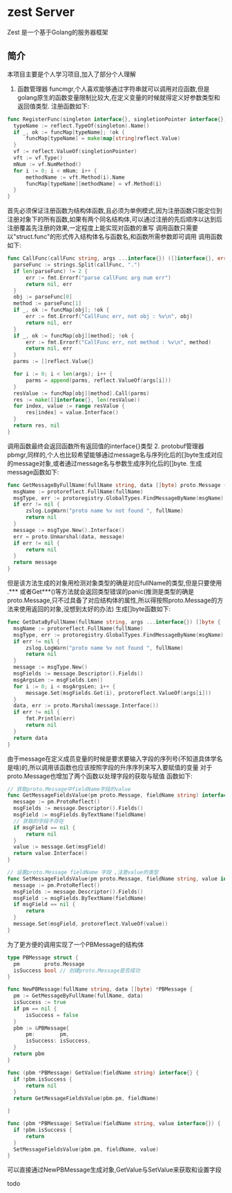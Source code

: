 # zest Server

Zest 是一个基于Golang的服务器框架

## 简介
本项目主要是个人学习项目,加入了部分个人理解
1. 函数管理器
  funcmgr,个人喜欢能够通过字符串就可以调用对应函数,但是golang原生的函数变量限制比较大,在定义变量的时候就得定义好参数类型和返回值类型.
  注册函数如下:
  ```go
  func RegisterFunc(singleton interface{}, singletionPointer interface{}) {
  	typeName := reflect.TypeOf(singleton).Name()
  	if _, ok := funcMap[typeName]; !ok {
  		funcMap[typeName] = make(map[string]reflect.Value)
  	}
  	vf := reflect.ValueOf(singletionPointer)
  	vft := vf.Type()
  	mNum := vf.NumMethod()
  	for i := 0; i < mNum; i++ {
  		methodName := vft.Method(i).Name
  		funcMap[typeName][methodName] = vf.Method(i)
  	}
  }
  ```
  首先必须保证注册函数为结构体函数,且必须为单例模式,因为注册函数只能定位到注册对象下的所有函数,如果有两个同名结构体,可以通过注册的先后顺序以达到后注册覆盖先注册的效果,一定程度上能实现对函数的重写
  调用函数只需要以"struct.func"的形式传入结构体名与函数名,和函数所需参数即可调用
  调用函数如下:
  ```go
  func CallFunc(callFunc string, args ...interface{}) ([]interface{}, error) {
	parseFunc := strings.Split(callFunc, ".")
	if len(parseFunc) != 2 {
		err := fmt.Errorf("parse callFunc arg num err")
		return nil, err
	}
	obj := parseFunc[0]
	method := parseFunc[1]
	if _, ok := funcMap[obj]; !ok {
		err := fmt.Errorf("CallFunc err, not obj : %v\n", obj)
		return nil, err
	}
	if _, ok := funcMap[obj][method]; !ok {
		err := fmt.Errorf("CallFunc err, not method : %v\n", method)
		return nil, err
	}
	parms := []reflect.Value{}

	for i := 0; i < len(args); i++ {
		parms = append(parms, reflect.ValueOf(args[i]))
	}
	resValue := funcMap[obj][method].Call(parms)
	res := make([]interface{}, len(resValue))
	for index, value := range resValue {
		res[index] = value.Interface()
	}
	return res, nil
}
  ```
  调用函数最终会返回函数所有返回值的interface{}类型
2. protobuf管理器
  pbmgr,同样的,个人也比较希望能够通过message名与序列化后的[]byte生成对应的message对象,或者通过message名与参数生成序列化后的[]byte.
  生成message函数如下:
  ```go
  func GetMessageByFullName(fullName string, data []byte) proto.Message {
  	msgName := protoreflect.FullName(fullName)
  	msgType, err := protoregistry.GlobalTypes.FindMessageByName(msgName)
  	if err != nil {
  		zslog.LogWarn("proto name %v not found ", fullName)
  		return nil
  	}
  	message := msgType.New().Interface()
  	err = proto.Unmarshal(data, message)
  	if err != nil {
  		return nil
  	}
  	return message
  }
  ```
  但是该方法生成的对象用检测对象类型的确是对应fullName的类型,但是只要使用 .*** 或者Get***()等方法就会返回类型错误的panic(推测是类型的确是proto.Message,只不过具备了对应结构体的属性,所以得按照proto.Message的方法来使用返回的对象,没想到太好的办法)
  生成[]byte函数如下:
  ```go
  func GetDataByFullName(fullName string, args ...interface{}) []byte {
  	msgName := protoreflect.FullName(fullName)
  	msgType, err := protoregistry.GlobalTypes.FindMessageByName(msgName)
  	if err != nil {
  		zslog.LogWarn("proto name %v not found ", fullName)
  		return nil
  	}
  	message := msgType.New()
  	msgFields := message.Descriptor().Fields()
  	msgArgsLen := msgFields.Len()
  	for i := 0; i < msgArgsLen; i++ {
  		message.Set(msgFields.Get(i), protoreflect.ValueOf(args[i]))
  	}
  	data, err := proto.Marshal(message.Interface())
  	if err != nil {
  		fmt.Println(err)
  		return nil
  	}
  	return data
  }
  ```
  由于message在定义成员变量的时候是要求要输入字段的序列号(不知道具体学名是啥)的,所以调用该函数也应该按照字段的升序序列来写入要赋值的变量
  对于proto.Message也增加了两个函数以处理字段的获取与赋值
  函数如下:
  ```go
  // 获取proto.Message中fieldName字段的value
  func GetMessageFieldsValue(pm proto.Message, fieldName string) interface{} {
  	message := pm.ProtoReflect()
  	msgFields := message.Descriptor().Fields()
  	msgField := msgFields.ByTextName(fieldName)
  	// 获取的字段不存在
  	if msgField == nil {
  		return nil
  	}
  	value := message.Get(msgField)
  	return value.Interface()
  }

  // 设置proto.Message fieldName 字段 ,注意value的类型
  func SetMessageFieldsValue(pm proto.Message, fieldName string, value interface{}) {
  	message := pm.ProtoReflect()
  	msgFields := message.Descriptor().Fields()
  	msgField := msgFields.ByTextName(fieldName)
  	if msgField == nil {
  		return
  	}
  	message.Set(msgField, protoreflect.ValueOf(value))
  }
  ```
  为了更方便的调用实现了一个PBMessage的结构体
  ```go
  type PBMessage struct {
  	pm        proto.Message
  	isSuccess bool // 创建proto.Message是否成功
  }

  func NewPBMessage(fullName string, data []byte) *PBMessage {
  	pm := GetMessageByFullName(fullName, data)
  	isSuccess := true
  	if pm == nil {
  		isSuccess = false
  	}
  	pbm := &PBMessage{
  		pm:        pm,
  		isSuccess: isSuccess,
  	}
  	return pbm
  }

  func (pbm *PBMessage) GetValue(fieldName string) interface{} {
  	if !pbm.isSuccess {
  		return nil
  	}
  	return GetMessageFieldsValue(pbm.pm, fieldName)

  }

  func (pbm *PBMessage) SetValue(fieldName string, value interface{}) {
  	if !pbm.isSuccess {
  		return
  	}
  	SetMessageFieldsValue(pbm.pm, fieldName, value)
  }
  ```
  可以直接通过NewPBMessage生成对象,GetValue与SetValue来获取和设置字段

todo
